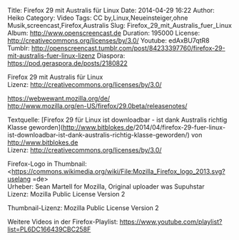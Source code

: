 Title: Firefox 29 mit Australis für Linux
Date: 2014-04-29 16:22
Author: Heiko
Category: Video
Tags: CC by,Linux,Neueinsteiger,ohne Musik,screencast,Firefox,Australis
Slug: Firefox_29_mit_Australis_fuer_Linux
Album: http://www.openscreencast.de
Duration: 195000
License: http://creativecommons.org/licenses/by/3.0/
Youtube: edAxBU7qtR8
Tumblr: http://openscreencast.tumblr.com/post/84233397760/firefox-29-mit-australis-fuer-linux-lizenz
Diaspora: https://pod.geraspora.de/posts/2180822

Firefox 29 mit Australis für Linux  
Lizenz: <http://creativecommons.org/licenses/by/3.0/>  
  
<https://webwewant.mozilla.org/de/>  
<http://www.mozilla.org/en-US/firefox/29.0beta/releasenotes/>  
  
Textquelle: [Firefox 29 für Linux ist downloadbar - ist dank Australis richtig
Klasse geworden](http://www.bitblokes.de</a>/2014/04/firefox-29-fuer-linux-
ist-downloadbar-ist-dank-australis-richtig-klasse-geworden/) von
<http://www.bitblokes.de>  
Lizenz: <http://creativecommons.org/licenses/by/3.0/>  
  
Firefox-Logo in Thumbnail:  
<https://commons.wikimedia.org/wiki/File:Mozilla_Firefox_logo_2013.svg?uselang
=de>  
Urheber: Sean Martell for Mozilla, Original uploader was Supuhstar  
Lizenz: Mozilla Public License Version 2  
  
Thumbnail-Lizenz: Mozilla Public License Version 2  
  
Weitere Videos in der Firefox-Playlist:
<https://www.youtube.com/playlist?list=PL6DC166439CBC258F>  
  

